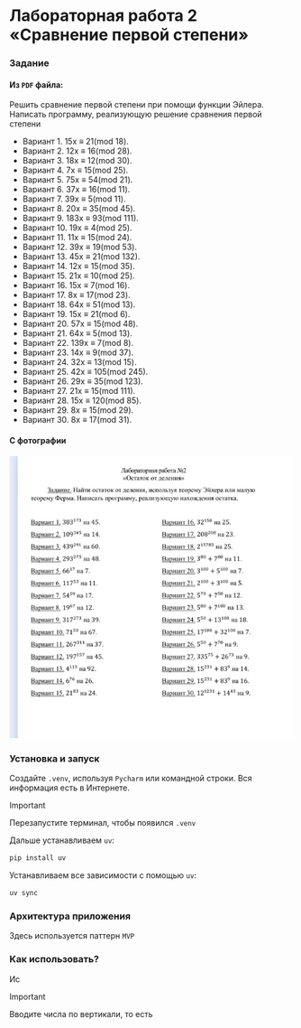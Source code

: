 # Лабораторная работа 2 **«Сравнение первой степени»**

### Задание

#### Из `PDF` файла: 

Решить сравнение первой степени при помощи функции Эйлера. Написать программу, реализующую решение сравнения первой степени

- Вариант 1. 15x ≡ 21(mod 18).
- Вариант 2. 12x ≡ 16(mod 28).
- Вариант 3. 18x ≡ 12(mod 30).
- Вариант 4. 7x ≡ 15(mod 25).
- Вариант 5. 75x ≡ 54(mod 21).
- Вариант 6. 37x ≡ 16(mod 11).
- Вариант 7. 39x ≡ 5(mod 11).
- Вариант 8. 20x ≡ 35(mod 45).
- Вариант 9. 183x ≡ 93(mod 111).
- Вариант 10. 19x ≡ 4(mod 25).
- Вариант 11. 11x ≡ 15(mod 24).
- Вариант 12. 39x ≡ 19(mod 53).
- Вариант 13. 45x ≡ 21(mod 132).
- Вариант 14. 12x ≡ 15(mod 35).
- Вариант 15. 21x ≡ 10(mod 25).
- Вариант 16. 15x ≡ 7(mod 16).
- Вариант 17. 8x ≡ 17(mod 23).
- Вариант 18. 64x ≡ 51(mod 13).
- Вариант 19. 15x ≡ 21(mod 6).
- Вариант 20. 57x ≡ 15(mod 48).
- Вариант 21. 64x ≡ 5(mod 13).
- Вариант 22. 139x ≡ 7(mod 8).
- Вариант 23. 14x ≡ 9(mod 37).
- Вариант 24. 32x ≡ 13(mod 15).
- Вариант 25. 42x ≡ 105(mod 245).
- Вариант 26. 29x ≡ 35(mod 123).
- Вариант 27. 21x ≡ 15(mod 111).
- Вариант 28. 15x ≡ 120(mod 85).
- Вариант 29. 8x ≡ 15(mod 29).
- Вариант 30. 8x ≡ 17(mod 31).

#### С фотографии

![img.png](docs/1.png)


### Установка и запуск

Создайте `.venv`, используя `Pycharm` или командной строки. Вся информация есть в Интернете. 

> [!IMPORTANT]
> Перезапустите терминал, чтобы появился `.venv`

Дальше устанавливаем `uv`:

```bash
pip install uv
```

Устанавливаем все зависимости с помощью `uv`:

```bash
uv sync
```

### Архитектура приложения

Здесь используется паттерн `MVP`

### Как использовать? 

Ис

> [!IMPORTANT]
> Вводите числа по вертикали, то есть 
